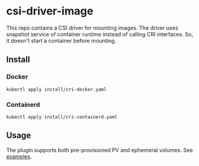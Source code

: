# csi-driver-image

This repo contains a CSI driver for mounting images. 
The driver uses snapshot service of container runtime instead of calling CRI interfaces.
So, it doesn't start a container before mounting.

## Install

### Docker

```shell
kubectl apply install/cri-docker.yaml
```

### Containerd

```shell
kubectl apply install/cri-containerd.yaml
```

## Usage

The plugin supports both pre-provisioned PV and ephemeral volumes.
See [examples](https://github.com/warm-metal/csi-driver-image/tree/master/test/manifests).
